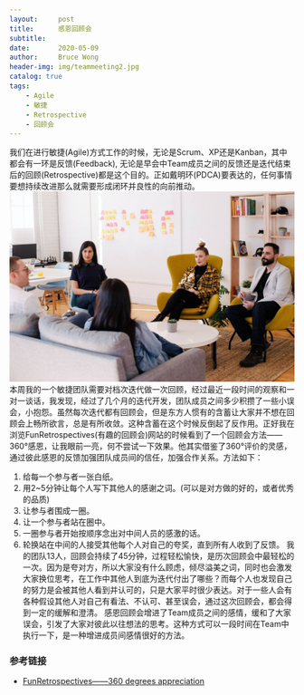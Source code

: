 ```yaml
---
layout:     post
title:      感恩回顾会
subtitle:   
date:       2020-05-09
author:     Bruce Wong
header-img: img/teammeeting2.jpg
catalog: true
tags:
    - Agile
    - 敏捷
    - Retrospective
    - 回顾会
---
```


 我们在进行敏捷(Agile)方式工作的时候，无论是Scrum、XP还是Kanban，其中都会有一环是反馈(Feedback), 无论是早会中Team成员之间的反馈还是迭代结束后的回顾(Retrospective)都是这个目的。正如戴明环(PDCA)要表达的，任何事情要想持续改进那么就需要形成闭环并良性的向前推动。
![Retrospective Meeting](/img/scrum/Retrospectivemeeting.jpg "(Photo by You X Ventures on Unsplash)")
本周我的一个敏捷团队需要对档次迭代做一次回顾，经过最近一段时间的观察和一对一谈话，我发现，经过了几个月的迭代开发，团队成员之间多少积攒了一些小误会，小抱怨。虽然每次迭代都有回顾会，但是东方人惯有的含蓄让大家并不想在回顾会上畅所欲言，总是有所收敛。这种含蓄在这个时候反倒起了反作用。正好我在浏览FunRetrospectives(有趣的回顾会)网站的时候看到了一个回顾会方法——360°感恩，让我眼前一亮，何不尝试一下效果。他其实借鉴了360°评价的灵感，通过彼此感恩的反馈加强团队成员间的信任，加强合作关系。方法如下：
1. 给每一个参与者一张白纸。
2. 用2~5分钟让每个人写下其他人的感谢之词。(可以是对方做的好的，或者优秀的品质)
3. 让参与者围成一圈。
4. 让一个参与者站在圈中。
5. 一圈参与者开始按顺序念出对中间人员的感激的话。
6. 轮换站在中间的人接受其他每个人对自己的夸奖，直到所有人收到了反馈。
我的团队13人，回顾会持续了45分钟，过程轻松愉快，是历次回顾会中最轻松的一次。因为是夸对方，所以大家没有什么顾虑，倾尽溢美之词，同时也会激发大家换位思考，在工作中其他人到底为迭代付出了哪些？而每个人也发现自己的努力是会被其他人看到并认可的，只是大家平时很少表达。对于一些人会有各种假设其他人对自己有看法、不认可、甚至误会，通过这次回顾会，都会得到一定的缓解和澄清。
感恩回顾会增进了Team成员之间的感情，缓和了大家误会，引发了大家对彼此以往想法的思考。这种方式可以一段时间在Team中执行一下，是一种增进成员间感情很好的方法。

### 参考链接

- [FunRetrospectives——360 degrees appreciation](http://www.funretrospectives.com/360-degrees-appreciation/)





